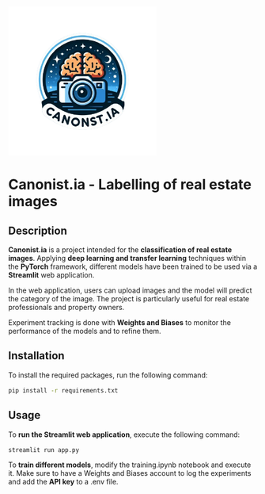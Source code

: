 
<img src="img/canonistia_logo.png" width="300">

# Canonist.ia - Labelling of real estate images

## Description
**Canonist.ia** is a project intended for the **classification of real estate images**. Applying **deep learning and transfer learning** techniques within the **PyTorch** framework, different models have been trained to be used via a **Streamlit** web application.

In the web application, users can upload images and the model will predict the category of the image. The project is particularly useful for real estate professionals and property owners.

Experiment tracking is done with **Weights and Biases** to monitor the performance of the models and to refine them.

## Installation
To install the required packages, run the following command:
```bash
pip install -r requirements.txt
```

## Usage
To **run the Streamlit web application**, execute the following command:
```bash
streamlit run app.py
```

To **train different models**, modify the training.ipynb notebook and execute it. Make sure to have a Weights and Biases account to log the experiments and add the **API key** to a .env file.